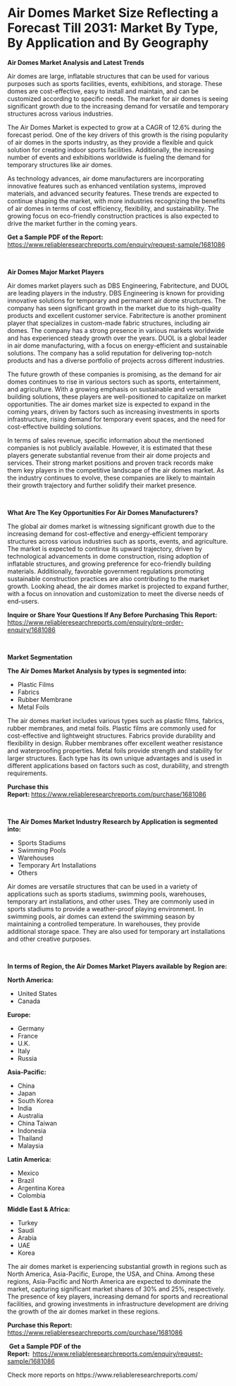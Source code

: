 <p><h1>Air Domes Market Size Reflecting a Forecast Till 2031: Market By Type, By Application and By Geography</h1></p><p><strong>Air Domes Market Analysis and Latest Trends</strong></p>
<p><p>Air domes are large, inflatable structures that can be used for various purposes such as sports facilities, events, exhibitions, and storage. These domes are cost-effective, easy to install and maintain, and can be customized according to specific needs. The market for air domes is seeing significant growth due to the increasing demand for versatile and temporary structures across various industries.</p><p>The Air Domes Market is expected to grow at a CAGR of 12.6% during the forecast period. One of the key drivers of this growth is the rising popularity of air domes in the sports industry, as they provide a flexible and quick solution for creating indoor sports facilities. Additionally, the increasing number of events and exhibitions worldwide is fueling the demand for temporary structures like air domes.</p><p>As technology advances, air dome manufacturers are incorporating innovative features such as enhanced ventilation systems, improved materials, and advanced security features. These trends are expected to continue shaping the market, with more industries recognizing the benefits of air domes in terms of cost efficiency, flexibility, and sustainability. The growing focus on eco-friendly construction practices is also expected to drive the market further in the coming years.</p></p>
<p><strong>Get a Sample PDF of the Report:&nbsp;</strong> <a href="https://www.reliableresearchreports.com/enquiry/request-sample/1681086">https://www.reliableresearchreports.com/enquiry/request-sample/1681086</a></p>
<p>&nbsp;</p>
<p><strong>Air Domes Major Market Players</strong></p>
<p><p>Air domes market players such as DBS Engineering, Fabritecture, and DUOL are leading players in the industry. DBS Engineering is known for providing innovative solutions for temporary and permanent air dome structures. The company has seen significant growth in the market due to its high-quality products and excellent customer service. Fabritecture is another prominent player that specializes in custom-made fabric structures, including air domes. The company has a strong presence in various markets worldwide and has experienced steady growth over the years. DUOL is a global leader in air dome manufacturing, with a focus on energy-efficient and sustainable solutions. The company has a solid reputation for delivering top-notch products and has a diverse portfolio of projects across different industries.</p><p>The future growth of these companies is promising, as the demand for air domes continues to rise in various sectors such as sports, entertainment, and agriculture. With a growing emphasis on sustainable and versatile building solutions, these players are well-positioned to capitalize on market opportunities. The air domes market size is expected to expand in the coming years, driven by factors such as increasing investments in sports infrastructure, rising demand for temporary event spaces, and the need for cost-effective building solutions.</p><p>In terms of sales revenue, specific information about the mentioned companies is not publicly available. However, it is estimated that these players generate substantial revenue from their air dome projects and services. Their strong market positions and proven track records make them key players in the competitive landscape of the air domes market. As the industry continues to evolve, these companies are likely to maintain their growth trajectory and further solidify their market presence.</p></p>
<p>&nbsp;</p>
<p><strong>What Are The Key Opportunities For Air Domes Manufacturers?</strong></p>
<p><p>The global air domes market is witnessing significant growth due to the increasing demand for cost-effective and energy-efficient temporary structures across various industries such as sports, events, and agriculture. The market is expected to continue its upward trajectory, driven by technological advancements in dome construction, rising adoption of inflatable structures, and growing preference for eco-friendly building materials. Additionally, favorable government regulations promoting sustainable construction practices are also contributing to the market growth. Looking ahead, the air domes market is projected to expand further, with a focus on innovation and customization to meet the diverse needs of end-users.</p></p>
<p><strong>Inquire or Share Your Questions If Any Before Purchasing This Report:</strong> <a href="https://www.reliableresearchreports.com/enquiry/pre-order-enquiry/1681086">https://www.reliableresearchreports.com/enquiry/pre-order-enquiry/1681086</a></p>
<p>&nbsp;</p>
<p><strong>Market Segmentation</strong></p>
<p><strong>The Air Domes Market Analysis by types is segmented into:</strong></p>
<p><ul><li>Plastic Films</li><li>Fabrics</li><li>Rubber Membrane</li><li>Metal Foils</li></ul></p>
<p><p>The air domes market includes various types such as plastic films, fabrics, rubber membranes, and metal foils. Plastic films are commonly used for cost-effective and lightweight structures. Fabrics provide durability and flexibility in design. Rubber membranes offer excellent weather resistance and waterproofing properties. Metal foils provide strength and stability for larger structures. Each type has its own unique advantages and is used in different applications based on factors such as cost, durability, and strength requirements.</p></p>
<p><strong>Purchase this Report:&nbsp;</strong><a href="https://www.reliableresearchreports.com/purchase/1681086">https://www.reliableresearchreports.com/purchase/1681086</a></p>
<p>&nbsp;</p>
<p><strong>The Air Domes Market Industry Research by Application is segmented into:</strong></p>
<p><ul><li>Sports Stadiums</li><li>Swimming Pools</li><li>Warehouses</li><li>Temporary Art Installations</li><li>Others</li></ul></p>
<p><p>Air domes are versatile structures that can be used in a variety of applications such as sports stadiums, swimming pools, warehouses, temporary art installations, and other uses. They are commonly used in sports stadiums to provide a weather-proof playing environment. In swimming pools, air domes can extend the swimming season by maintaining a controlled temperature. In warehouses, they provide additional storage space. They are also used for temporary art installations and other creative purposes.</p></p>
<p>&nbsp;</p>
<p><strong>In terms of Region, the Air Domes Market Players available by Region are:</strong></p>
<p>
    <p> <strong> North America: </strong>
        <ul>
            <li>United States</li>
            <li>Canada</li>
        </ul>
        </p> 
    <p> <strong> Europe: </strong>
        <ul>
            <li>Germany</li>
            <li>France</li>
            <li>U.K.</li>
            <li>Italy</li>
            <li>Russia</li>
        </ul>
        </p> 
    <p> <strong> Asia-Pacific: </strong>
        <ul>
            <li>China</li>
            <li>Japan</li>
            <li>South Korea</li>
            <li>India</li>
            <li>Australia</li>
            <li>China Taiwan</li>
            <li>Indonesia</li>
            <li>Thailand</li>
            <li>Malaysia</li>
        </ul>
        </p> 
    <p> <strong> Latin America: </strong>
        <ul>
            <li>Mexico</li>
            <li>Brazil</li>
            <li>Argentina Korea</li>
            <li>Colombia</li>
        </ul>
        </p> 
    <p> <strong> Middle East & Africa: </strong>
        <ul>
            <li>Turkey</li>
            <li>Saudi</li>
            <li>Arabia</li>
            <li>UAE</li>
            <li>Korea</li>
        </ul>
    </p>
    </p>
<p><p>The air domes market is experiencing substantial growth in regions such as North America, Asia-Pacific, Europe, the USA, and China. Among these regions, Asia-Pacific and North America are expected to dominate the market, capturing significant market shares of 30% and 25%, respectively. The presence of key players, increasing demand for sports and recreational facilities, and growing investments in infrastructure development are driving the growth of the air domes market in these regions.</p></p>
<p><strong>Purchase this Report: </strong><a href="https://www.reliableresearchreports.com/purchase/1681086">https://www.reliableresearchreports.com/purchase/1681086</a></p>
<p>&nbsp;<strong>Get a Sample PDF of the Report:&nbsp;&nbsp;</strong><a href="https://www.reliableresearchreports.com/enquiry/request-sample/1681086">https://www.reliableresearchreports.com/enquiry/request-sample/1681086</a></p>
<p><strong></strong></p>
<p>Check more reports on https://www.reliableresearchreports.com/</p>